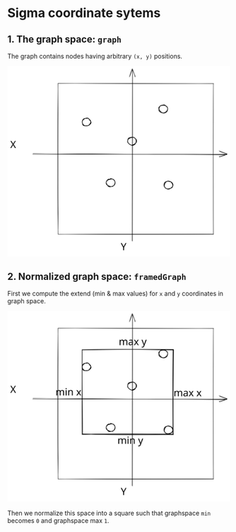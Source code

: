 # Sigma coordinate sytems

## 1. The graph space: `graph`

The graph contains nodes having arbitrary `(x, y)` positions.

![graph-space](./img/graph-space.svg)

## 2. Normalized graph space: `framedGraph`

First we compute the extend (min & max values) for `x` and `y` coordinates in graph space.

![graph-space-extent](./img/graph-space-extent.svg)

Then we normalize this space into a square such that graphspace `min` becomes `0` and graphspace max `1`.
